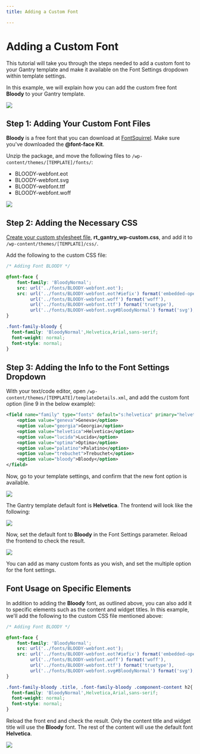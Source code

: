 ```yaml
---
title: Adding a Custom Font

---
```


Adding a Custom Font
====================
This tutorial will take you through the steps needed to add a custom font to your Gantry template and make it available on the Font Settings dropdown within template settings.

In this example, we will explain how you can add the custom free font **Bloody** to your Gantry template.

![](assets/custom-font-setting.jpg)


Step 1: Adding Your Custom Font Files
--------------------------------------
**Bloody** is a free font that you can download at [FontSquirrel](http://www.fontsquirrel.com/fonts/Bloody). Make sure you've downloaded the **@font-face Kit**.

Unzip the package, and move the following files to `/wp-content/themes/[TEMPLATE]/fonts/`:

* BLOODY-webfont.eot
* BLOODY-webfont.svg
* BLOODY-webfont.ttf
* BLOODY-webfont.woff

![](assets/custom-font-files.jpg)


Step 2: Adding the Necessary CSS
--------------------------------
[Create your custom stylesheet file](custom_stylesheet.md), __rt_gantry_wp-custom.css__, and add it to `/wp-content/themes/[TEMPLATE]/css/`. 

Add the following to the custom CSS file:

~~~ .css
/* Adding Font BLOODY */

@font-face {
    font-family: 'BloodyNormal';
    src: url('../fonts/BLOODY-webfont.eot');
    src: url('../fonts/BLOODY-webfont.eot?#iefix') format('embedded-opentype'),
         url('../fonts/BLOODY-webfont.woff') format('woff'),
         url('../fonts/BLOODY-webfont.ttf') format('truetype'),
         url('../fonts/BLOODY-webfont.svg#BloodyNormal') format('svg');
}

.font-family-bloody {
  font-family: 'BloodyNormal',Helvetica,Arial,sans-serif;
  font-weight: normal;
  font-style: normal;
}
~~~


Step 3: Adding the Info to the Font Settings Dropdown
-----------------------------------------------------
With your text/code editor, open `/wp-content/themes/[TEMPLATE]/templateDetails.xml`, and add the custom font option (line 9 in the below example):

~~~ .xml
<field name="family" type="fonts" default="s:helvetica" primary="helvetica" label="FONT_FAMILY" isbodyclass="true" setbyurl="true" setinsession="true" setbysession="true" setincookie="true" setbycookie="true">
    <option value="geneva">Geneva</option>
    <option value="georgia">Georgia</option>
    <option value="helvetica">Helvetica</option>
    <option value="lucida">Lucida</option>
    <option value="optima">Optima</option>
    <option value="palatino">Palatino</option>
    <option value="trebuchet">Trebuchet</option>
    <option value="bloody">Bloody</option>
</field>
~~~

Now, go to your template settings, and confirm that the new font option is available.

![](assets/custom-font-setting.jpg)

The Gantry template default font is **Helvetica**. The frontend will look like the following:

![](assets/helvetica-font.jpg)

Now, set the default font to **Bloody** in the Font Settings parameter. Reload the frontend to check the result.

![](assets/bloody-font.jpg)

You can add as many custom fonts as you wish, and set the multiple option for the font settings.


Font Usage on Specific Elements
-------------------------------
In addition to adding the **Bloody** font, as outlined above, you can also add it to specific elements such as the content and widget titles. In this example, we'll add the following to the custom CSS file mentioned above:

~~~ .css
/* Adding Font BLOODY */

@font-face {
    font-family: 'BloodyNormal';
    src: url('../fonts/BLOODY-webfont.eot');
    src: url('../fonts/BLOODY-webfont.eot?#iefix') format('embedded-opentype'),
         url('../fonts/BLOODY-webfont.woff') format('woff'),
         url('../fonts/BLOODY-webfont.ttf') format('truetype'),
         url('../fonts/BLOODY-webfont.svg#BloodyNormal') format('svg');
}

.font-family-bloody .title, .font-family-bloody .component-content h2{
  font-family: 'BloodyNormal',Helvetica,Arial,sans-serif;
  font-weight: normal;
  font-style: normal;
}
~~~

Reload the front end and check the result. Only the content title and widget title will use the **Bloody** font. The rest of the content will use the default font **Helvetica**.

![](assets/bloody-font-specific.jpg)
